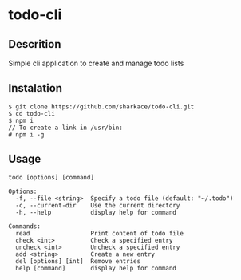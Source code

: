 # todo-cli

## Descrition
Simple cli application to create and manage todo lists

## Instalation
```
$ git clone https://github.com/sharkace/todo-cli.git
$ cd todo-cli
$ npm i
// To create a link in /usr/bin:
# npm i -g
```

## Usage
```
todo [options] [command]

Options:
  -f, --file <string>  Specify a todo file (default: "~/.todo")
  -c, --current-dir    Use the current directory
  -h, --help           display help for command

Commands:
  read                 Print content of todo file
  check <int>          Check a specified entry
  uncheck <int>        Uncheck a specified entry
  add <string>         Create a new entry
  del [options] [int]  Remove entries
  help [command]       display help for command
```
